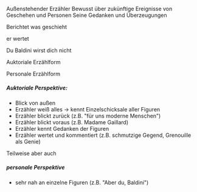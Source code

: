 Außenstehender Erzähler
Bewusst über zukünftige Ereignisse von Geschehen und Personen
Seine Gedanken und Überzeugungen


Berichtet was geschieht

er wertet

Du Baldini wirst dich nicht

Auktoriale Erzählform

Personale Erzählform




##### Auktoriale Perspektive:
- Blick von außen
- Erzähler weiß alles → kennt Einzelschicksale aller Figuren
- Erzähler blickt zurück (z.B. "für uns moderne Menschen")
- Erzähler blickt voraus (z.B. Madame Gaillard)
- Erzähler kennt Gedanken der Figuren
- Erzähler wertet und kommentiert (z.B. schmutzige Gegend, Grenouille als Genie)


Teilweise aber auch
##### personale Perspektive 
- sehr nah an einzelne Figuren (z.B. "Aber du, Baldini") 

